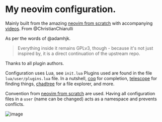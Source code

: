 # My neovim configuration.

Mainly built from the amazing [neovim from scratch](https://github.com/LunarVim/Neovim-from-scratch) with accompanying [videos](https://www.youtube.com/playlist?list=PLhoH5vyxr6Qq41NFL4GvhFp-WLd5xzIzZ). From @ChristianChiarulli

As per the words of @adamhjk. 
> Everything inside it remains GPLv3, though - because it's not just inspired by, it is a direct continuation of the upstream repo.

Thanks to all plugin authors.

Configuration uses Lua, see ``init.lua``
Plugins used are found in the file ``lua/user/plugins.lua`` file.
In a nutshell, [coq](https://github.com/ms-jpq/coq_nvim) for completion, [telescope](https://github.com/nvim-telescope/telescope.nvim) for finding things, [chadtree](https://github.com/ms-jpq/chadtree) for a file explorer, and more.

Convention from [neovim from scratch](https://github.com/LunarVim/Neovim-from-scratch) are used. Having all configuration files in a ``user`` (name can be changed) acts as a namespace and prevents conflicts.

![image](https://user-images.githubusercontent.com/53919/149979033-ae1c01ae-bb4c-4959-93a7-c84f18f0a34a.png)
